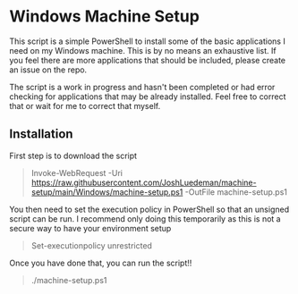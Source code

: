 # Windows Machine Setup
This script is a simple PowerShell to install some of the basic applications I need on my Windows machine. This is by no means an exhaustive list. If you feel there are more applications that should be included, please create an issue on the repo. 

The script is a work in progress and hasn't been completed or had error checking for applications that may be already installed. Feel free to correct that or wait for me to correct that myself.

## Installation

First step is to download the script
> Invoke-WebRequest -Uri https://raw.githubusercontent.com/JoshLuedeman/machine-setup/main/Windows/machine-setup.ps1 -OutFile machine-setup.ps1

You then need to set the execution policy in PowerShell so that an unsigned script can be run. I recommend only doing this temporarily as this is not a secure way to have your environment setup
> Set-executionpolicy unrestricted

Once you have done that, you can run the script!!
> ./machine-setup.ps1